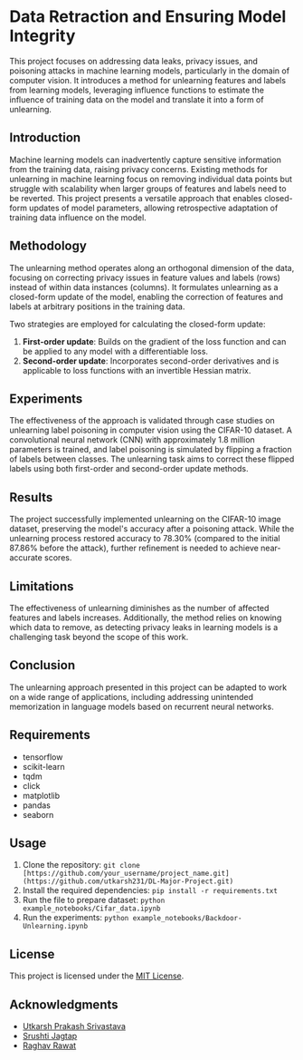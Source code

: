 # Data Retraction and Ensuring Model Integrity

This project focuses on addressing data leaks, privacy issues, and poisoning attacks in machine learning models, particularly in the domain of computer vision. It introduces a method for unlearning features and labels from learning models, leveraging influence functions to estimate the influence of training data on the model and translate it into a form of unlearning.

## Introduction

Machine learning models can inadvertently capture sensitive information from the training data, raising privacy concerns. Existing methods for unlearning in machine learning focus on removing individual data points but struggle with scalability when larger groups of features and labels need to be reverted. This project presents a versatile approach that enables closed-form updates of model parameters, allowing retrospective adaptation of training data influence on the model.

## Methodology

The unlearning method operates along an orthogonal dimension of the data, focusing on correcting privacy issues in feature values and labels (rows) instead of within data instances (columns). It formulates unlearning as a closed-form update of the model, enabling the correction of features and labels at arbitrary positions in the training data.

Two strategies are employed for calculating the closed-form update:

1. **First-order update**: Builds on the gradient of the loss function and can be applied to any model with a differentiable loss.
2. **Second-order update**: Incorporates second-order derivatives and is applicable to loss functions with an invertible Hessian matrix.

## Experiments

The effectiveness of the approach is validated through case studies on unlearning label poisoning in computer vision using the CIFAR-10 dataset. A convolutional neural network (CNN) with approximately 1.8 million parameters is trained, and label poisoning is simulated by flipping a fraction of labels between classes. The unlearning task aims to correct these flipped labels using both first-order and second-order update methods.

## Results

The project successfully implemented unlearning on the CIFAR-10 image dataset, preserving the model's accuracy after a poisoning attack. While the unlearning process restored accuracy to 78.30% (compared to the initial 87.86% before the attack), further refinement is needed to achieve near-accurate scores.

## Limitations

The effectiveness of unlearning diminishes as the number of affected features and labels increases. Additionally, the method relies on knowing which data to remove, as detecting privacy leaks in learning models is a challenging task beyond the scope of this work.

## Conclusion

The unlearning approach presented in this project can be adapted to work on a wide range of applications, including addressing unintended memorization in language models based on recurrent neural networks.


## Requirements

- tensorflow
- scikit-learn
- tqdm
- click
- matplotlib
- pandas
- seaborn

## Usage

1. Clone the repository: `git clone [https://github.com/your_username/project_name.git](https://github.com/utkarsh231/DL-Major-Project.git)`
2. Install the required dependencies: `pip install -r requirements.txt`
3. Run the file to prepare dataset: `python example_notebooks/Cifar_data.ipynb`
4. Run the experiments: `python example_notebooks/Backdoor-Unlearning.ipynb`

## License

This project is licensed under the [MIT License](LICENSE).

## Acknowledgments

- [Utkarsh Prakash Srivastava](https://github.com/utkarsh231)
- [Srushti Jagtap](https://github.com/Srushti2602)
- [Raghav Rawat](https://github.com/rawatraghav)
